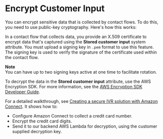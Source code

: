 # Encrypt Customer Input<a name="contact-flow-keys"></a>

You can encrypt sensitive data that is collected by contact flows\. To do this, you need to use public\-key cryptography\. Here's how this works: 

In a contact flow that collects data, you provide an X\.509 certificate to encrypt data that's captured using the **Stored customer input** system attribute\. You must upload a signing key in `.pem` format to use this feature\. The signing key is used to verify the signature of the certificate used within the contact flow\. 

**Note**  
You can have up to two signing keys active at one time to facilitate rotation\.

To decrypt the data in the **Stored customer input** attribute, use the AWS Encryption SDK\. For more information, see the [AWS Encryption SDK Developer Guide](https://docs.aws.amazon.com/encryption-sdk/latest/developer-guide/)\.

For a detailed walkthrough, see [Creating a secure IVR solution with Amazon Connect](https://aws.amazon.com/blogs/contact-center/creating-a-secure-ivr-solution-with-amazon-connect/)\. It shows how to:
+ Configure Amazon Connect to collect a credit card number\.
+ Encrypt the credit card digits\.
+ Send it to our backend AWS Lambda for decryption, using the customer supplied decryption key\.